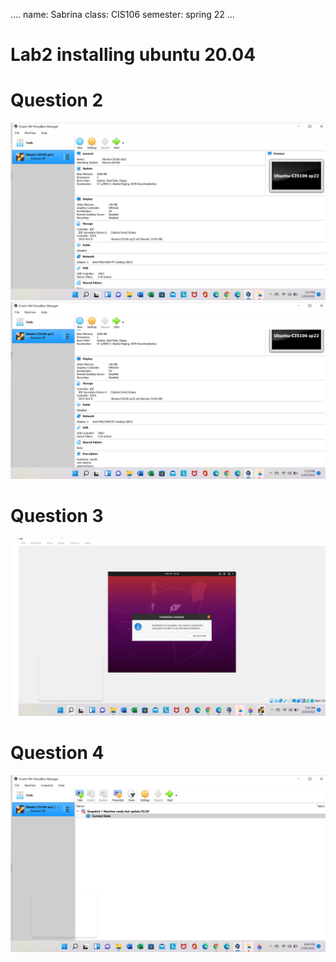  ....
 name: Sabrina 
 class: CIS106
 semester: spring 22
 ...

# Lab2 installing ubuntu 20.04

# Question 2
![q2](q2.1.png)
![q2](q2.1a.png)

# Question 3
![q3](q3.1.png)

# Question 4
![q4](q4.1.png)
